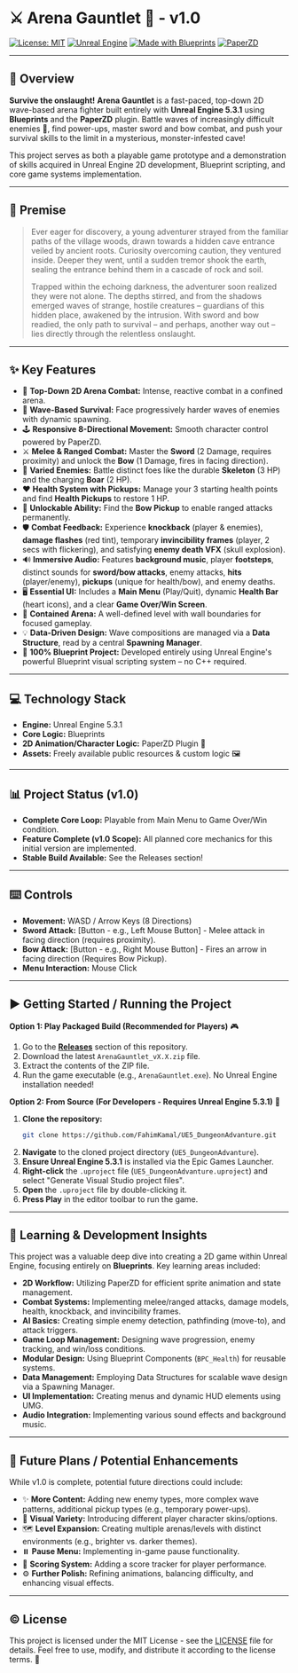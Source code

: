 # ⚔️ Arena Gauntlet 🏹 - v1.0

[![License: MIT](https://img.shields.io/badge/License-MIT-yellow.svg)](https://opensource.org/licenses/MIT)
[![Unreal Engine](https://img.shields.io/badge/Unreal%20Engine-5.3.1-blueviolet)](https://www.unrealengine.com/)
[![Made with Blueprints](https://img.shields.io/badge/Made%20with-Blueprints-blue)](https://docs.unrealengine.com/en-US/Engine/Blueprints/index.html)
[![PaperZD](https://img.shields.io/badge/Uses-PaperZD-orange)](https://paperzd.com/) <!-- Adjust if PaperZD has a specific badge/link -->

<!-- === Add a Screenshot or GIF Here! Best visual representation === -->
<!-- Example: ![Gameplay Screenshot](Docs/gameplay_screenshot.png) -->
<!-- Consider creating a Docs folder in your repo for images -->
<p align="center">
  <!-- Placeholder for your awesome visual -->
  <!-- <img src="link/to/your/cool_gameplay.gif" alt="Arena Gauntlet Gameplay" width="75%"/> -->
</p>

---

## 🎯 Overview

**Survive the onslaught!** **Arena Gauntlet** is a fast-paced, top-down 2D wave-based arena fighter built entirely with **Unreal Engine 5.3.1** using **Blueprints** and the **PaperZD** plugin. Battle waves of increasingly difficult enemies 👾, find power-ups, master sword and bow combat, and push your survival skills to the limit in a mysterious, monster-infested cave!

This project serves as both a playable game prototype and a demonstration of skills acquired in Unreal Engine 2D development, Blueprint scripting, and core game systems implementation.

---

## 📜 Premise

> Ever eager for discovery, a young adventurer strayed from the familiar paths of the village woods, drawn towards a hidden cave entrance veiled by ancient roots. Curiosity overcoming caution, they ventured inside. Deeper they went, until a sudden tremor shook the earth, sealing the entrance behind them in a cascade of rock and soil.
>
> Trapped within the echoing darkness, the adventurer soon realized they were not alone. The depths stirred, and from the shadows emerged waves of strange, hostile creatures – guardians of this hidden place, awakened by the intrusion. With sword and bow readied, the only path to survival – and perhaps, another way out – lies directly through the relentless onslaught.

---

## ✨ Key Features

*   🌟 **Top-Down 2D Arena Combat:** Intense, reactive combat in a confined arena.
*   🌊 **Wave-Based Survival:** Face progressively harder waves of enemies with dynamic spawning.
*   🕹️ **Responsive 8-Directional Movement:** Smooth character control powered by PaperZD.
*   ⚔️ **Melee & Ranged Combat:** Master the **Sword** (2 Damage, requires proximity) and unlock the **Bow** (1 Damage, fires in facing direction).
*   👾 **Varied Enemies:** Battle distinct foes like the durable **Skeleton** (3 HP) and the charging **Boar** (2 HP).
*   ❤️ **Health System with Pickups:** Manage your 3 starting health points and find **Health Pickups** to restore 1 HP.
*   🏹 **Unlockable Ability:** Find the **Bow Pickup** to enable ranged attacks permanently.
*   🛡️ **Combat Feedback:** Experience **knockback** (player & enemies), **damage flashes** (red tint), temporary **invincibility frames** (player, 2 secs with flickering), and satisfying **enemy death VFX** (skull explosion).
*   🔊 **Immersive Audio:** Features **background music**, player **footsteps**, distinct sounds for **sword/bow attacks**, enemy attacks, **hits** (player/enemy), **pickups** (unique for health/bow), and enemy deaths.
*   🖥️ **Essential UI:** Includes a **Main Menu** (Play/Quit), dynamic **Health Bar** (heart icons), and a clear **Game Over/Win Screen**.
*   🧱 **Contained Arena:** A well-defined level with wall boundaries for focused gameplay.
*   💡 **Data-Driven Design:** Wave compositions are managed via a **Data Structure**, read by a central **Spawning Manager**.
*   📘 **100% Blueprint Project:** Developed entirely using Unreal Engine's powerful Blueprint visual scripting system – no C++ required.

---

## 💻 Technology Stack

*   **Engine:** Unreal Engine 5.3.1
*   **Core Logic:** Blueprints
*   **2D Animation/Character Logic:** PaperZD Plugin 📜
*   **Assets:** Freely available public resources & custom logic 🖼️

---

## 📊 Project Status (v1.0)

*   **Complete Core Loop:** Playable from Main Menu to Game Over/Win condition.
*   **Feature Complete (v1.0 Scope):** All planned core mechanics for this initial version are implemented.
*   **Stable Build Available:** See the Releases section!

---

## ⌨️ Controls

*   **Movement:** WASD / Arrow Keys (8 Directions)
*   **Sword Attack:** [Button - e.g., Left Mouse Button] - Melee attack in facing direction (requires proximity).
*   **Bow Attack:** [Button - e.g., Right Mouse Button] - Fires an arrow in facing direction (Requires Bow Pickup).
*   **Menu Interaction:** Mouse Click

---

## ▶️ Getting Started / Running the Project

**Option 1: Play Packaged Build (Recommended for Players)** 🎮

1.  Go to the **[Releases](https://github.com/FahimKamal/UE5_DungeonAdvanture/releases)** section of this repository.
2.  Download the latest `ArenaGauntlet_vX.X.zip` file.
3.  Extract the contents of the ZIP file.
4.  Run the game executable (e.g., `ArenaGauntlet.exe`). No Unreal Engine installation needed!

**Option 2: From Source (For Developers - Requires Unreal Engine 5.3.1)** 🔧

1.  **Clone the repository:**
    ```bash
    git clone https://github.com/FahimKamal/UE5_DungeonAdvanture.git
    ```
2.  **Navigate** to the cloned project directory (`UE5_DungeonAdvanture`).
3.  **Ensure Unreal Engine 5.3.1** is installed via the Epic Games Launcher.
4.  **Right-click** the `.uproject` file (`UE5_DungeonAdvanture.uproject`) and select "Generate Visual Studio project files".
5.  **Open** the `.uproject` file by double-clicking it.
6.  **Press Play** in the editor toolbar to run the game.

---

## 🌱 Learning & Development Insights

This project was a valuable deep dive into creating a 2D game within Unreal Engine, focusing entirely on **Blueprints**. Key learning areas included:

*   **2D Workflow:** Utilizing PaperZD for efficient sprite animation and state management.
*   **Combat Systems:** Implementing melee/ranged attacks, damage models, health, knockback, and invincibility frames.
*   **AI Basics:** Creating simple enemy detection, pathfinding (move-to), and attack triggers.
*   **Game Loop Management:** Designing wave progression, enemy tracking, and win/loss conditions.
*   **Modular Design:** Using Blueprint Components (`BPC_Health`) for reusable systems.
*   **Data Management:** Employing Data Structures for scalable wave design via a Spawning Manager.
*   **UI Implementation:** Creating menus and dynamic HUD elements using UMG.
*   **Audio Integration:** Implementing various sound effects and background music.

---

## 🔮 Future Plans / Potential Enhancements

While v1.0 is complete, potential future directions could include:

*   ✨ **More Content:** Adding new enemy types, more complex wave patterns, additional pickup types (e.g., temporary power-ups).
*   🎨 **Visual Variety:** Introducing different player character skins/options.
*   🗺️ **Level Expansion:** Creating multiple arenas/levels with distinct environments (e.g., brighter vs. darker themes).
*   ⏸️ **Pause Menu:** Implementing in-game pause functionality.
*   💯 **Scoring System:** Adding a score tracker for player performance.
*   ⚙️ **Further Polish:** Refining animations, balancing difficulty, and enhancing visual effects.

---

## ©️ License

This project is licensed under the MIT License - see the [LICENSE](LICENSE) file for details. Feel free to use, modify, and distribute it according to the license terms. 📄